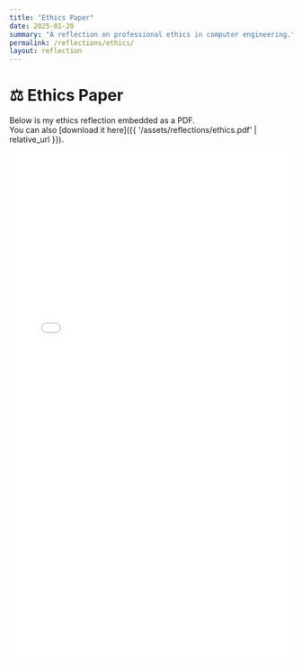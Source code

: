 ```yaml
---
title: "Ethics Paper"
date: 2025-01-20
summary: "A reflection on professional ethics in computer engineering."
permalink: /reflections/ethics/
layout: reflection
---
```


# ⚖️ Ethics Paper

Below is my ethics reflection embedded as a PDF.  
You can also [download it here]({{ '/assets/reflections/ethics.pdf' | relative_url }}).

<embed 
  src="{{ '/assets/ethics.pdf' | relative_url }}" 
  type="application/pdf" 
  width="100%" 
  height="900px" />

